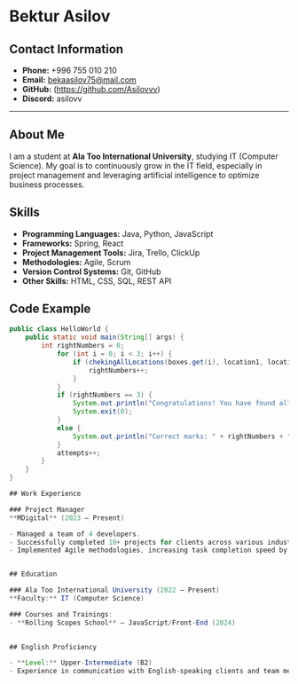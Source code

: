 # Bektur Asilov

## Contact Information
- **Phone:** +996 755 010 210  
- **Email:** bekaasilov75@mail.com  
- **GitHub:** (https://github.com/Asilovvv)  
- **Discord:** asilovv  

---

## About Me
I am a student at **Ala Too International University**, studying  IT (Computer Science). My goal is to continuously grow in the IT field, especially in project management and leveraging artificial intelligence to optimize business processes.

## Skills
- **Programming Languages:** Java, Python, JavaScript  
- **Frameworks:** Spring, React  
- **Project Management Tools:** Jira, Trello, ClickUp  
- **Methodologies:** Agile, Scrum  
- **Version Control Systems:** Git, GitHub  
- **Other Skills:** HTML, CSS, SQL, REST API

## Code Example
```java
public class HelloWorld {
    public static void main(String[] args) {
        int rightNumbers = 0;
            for (int i = 0; i < 3; i++) {
                if (chekingAllLocations(boxes.get(i), location1, location2, location3)) {
                    rightNumbers++;
                }
            }
            if (rightNumbers == 3) {
                System.out.println("Congratulations! You have found all the boxes. The Martians thank you!");
                System.exit(0);
            }
            else {
                System.out.println("Correct marks: " + rightNumbers + ". Try again.");
            }
            attempts++;
        }
    }
}

## Work Experience

### Project Manager  
**MDigital** (2023 — Present)  

- Managed a team of 4 developers.  
- Successfully completed 10+ projects for clients across various industries.  
- Implemented Agile methodologies, increasing task completion speed by 25%.


## Education

### Ala Too International University (2022 — Present)  
**Faculty:** IT (Computer Science)  

### Courses and Trainings:  
- **Rolling Scopes School** — JavaScript/Front-End (2024)  
  

## English Proficiency

- **Level:** Upper-Intermediate (B2)  
- Experience in communication with English-speaking clients and team members.  
